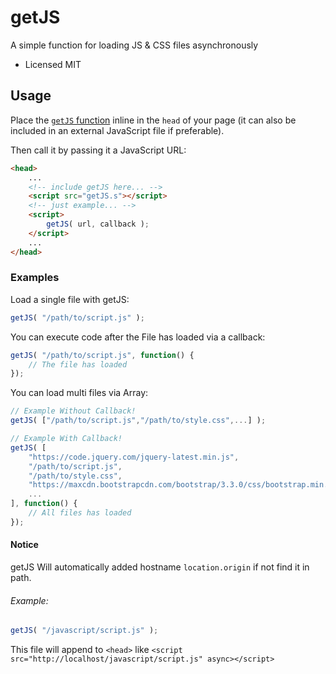 # getJS
A simple function for loading JS &amp; CSS files asynchronously
- Licensed MIT

## Usage

Place the [`getJS` function](https://github.com/abdalrahman-ahmed/getJS/blob/master/getJS.js) inline in the `head` of your page (it can also be included in an external JavaScript file if preferable).

Then call it by passing it a JavaScript URL:

``` html
<head>
	...
	<!-- include getJS here... -->
	<script src="getJS.s"></script>
	<!-- just example... -->
	<script>
		getJS( url, callback );
	</script>
	...
</head>
```

### Examples

Load a single file with getJS:

``` js
getJS( "/path/to/script.js" );
```

You can execute code after the File has loaded via a callback:

``` js
getJS( "/path/to/script.js", function() {
	// The file has loaded
});
```

You can load multi files via Array:

``` js
// Example Without Callback!
getJS( ["/path/to/script.js","/path/to/style.css",...] );

// Example With Callback!
getJS( [
	"https://code.jquery.com/jquery-latest.min.js",
	"/path/to/script.js",
	"/path/to/style.css",
	"https://maxcdn.bootstrapcdn.com/bootstrap/3.3.0/css/bootstrap.min.css",
	...
], function() {
	// All files has loaded
});
```

#### Notice
getJS Will automatically added hostname `location.origin` if not find it in path.
###### Example:
```js
getJS( "/javascript/script.js" );
```
This file will append to `<head>` like `<script src="http://localhost/javascript/script.js" async></script>`
